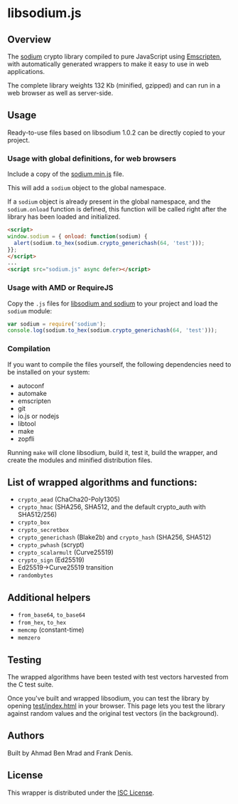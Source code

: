 # libsodium.js

## Overview

The [sodium](https://github.com/jedisct1/libsodium) crypto library compiled
to pure JavaScript using [Emscripten](https://github.com/kripken/emscripten),
with automatically generated wrappers to make it easy to use in web
applications.

The complete library weights 132 Kb (minified, gzipped) and can run in
a web browser as well as server-side.

## Usage

Ready-to-use files based on libsodium 1.0.2 can be directly copied to your
project.

### Usage with global definitions, for web browsers

Include a copy of the
[sodium.min.js](https://github.com/jedisct1/libsodium.js/tree/master/dist/browsers/combined)
file.

This will add a `sodium` object to the global namespace.

If a `sodium` object is already present in the global namespace, and
the `sodium.onload` function is defined, this function will be called
right after the library has been loaded and initialized.

```html
<script>
window.sodium = { onload: function(sodium) {
  alert(sodium.to_hex(sodium.crypto_generichash(64, 'test')));
}};
</script>
...
<script src="sodium.js" async defer></script>
```

### Usage with AMD or RequireJS

Copy the `.js` files for [libsodium and sodium](https://github.com/jedisct1/libsodium.js/tree/master/dist/modules)
to your project and load the `sodium` module:

```javascript
var sodium = require('sodium');
console.log(sodium.to_hex(sodium.crypto_generichash(64, 'test')));
```

### Compilation

If you want to compile the files yourself, the following dependencies
need to be installed on your system:

* autoconf
* automake
* emscripten
* git
* io.js or nodejs
* libtool
* make
* zopfli

Running `make` will clone libsodium, build it, test it, build the
wrapper, and create the modules and minified distribution files.

## List of wrapped algorithms and functions:

* `crypto_aead` (ChaCha20-Poly1305)
* `crypto_hmac` (SHA256, SHA512, and the default crypto_auth with SHA512/256)
* `crypto_box`
* `crypto_secretbox`
* `crypto_generichash` (Blake2b) and `crypto_hash` (SHA256, SHA512)
* `crypto_pwhash` (scrypt)
* `crypto_scalarmult` (Curve25519)
* `crypto_sign` (Ed25519)
* Ed25519->Curve25519 transition
* `randombytes`

## Additional helpers

* `from_base64`, `to_base64`
* `from_hex`, `to_hex`
* `memcmp` (constant-time)
* `memzero`

## Testing

The wrapped algorithms have been tested with test vectors harvested
from the C test suite.

Once you've built and wrapped libsodium, you can test the library by
opening [test/index.html](test/index.html) in your browser. This page
lets you test the library against random values and the original test
vectors (in the background).

## Authors

Built by Ahmad Ben Mrad and Frank Denis.

## License

This wrapper is distributed under the
[ISC License](http://en.wikipedia.org/wiki/ISC_license).

